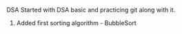 DSA
Started with DSA basic and practicing git along with it.

1. Added first sorting algorithm - BubbleSort